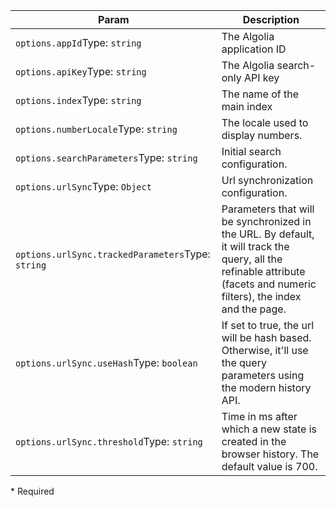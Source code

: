 | Param | Description |
| --- | --- |
| <span class='attr-required'>`options.appId`</span><span class="attr-infos">Type: <code>string</code></span> | The Algolia application ID |
| <span class='attr-required'>`options.apiKey`</span><span class="attr-infos">Type: <code>string</code></span> | The Algolia search-only API key |
| <span class='attr-required'>`options.index`</span><span class="attr-infos">Type: <code>string</code></span> | The name of the main index |
| <span class='attr-optional'>`options.numberLocale`</span><span class="attr-infos">Type: <code>string</code></span> | The locale used to display numbers. |
| <span class='attr-optional'>`options.searchParameters`</span><span class="attr-infos">Type: <code>string</code></span> | Initial search configuration. |
| <span class='attr-optional'>`options.urlSync`</span><span class="attr-infos">Type: <code>Object</code></span> | Url synchronization configuration. |
| <span class='attr-optional'>`options.urlSync.trackedParameters`</span><span class="attr-infos">Type: <code>string</code></span> | Parameters that will be synchronized in the URL. By default, it will track the query, all the refinable attribute (facets and numeric filters), the index and the page. |
| <span class='attr-optional'>`options.urlSync.useHash`</span><span class="attr-infos">Type: <code>boolean</code></span> | If set to true, the url will be hash based. Otherwise, it'll use the query parameters using the modern history API. |
| <span class='attr-optional'>`options.urlSync.threshold`</span><span class="attr-infos">Type: <code>string</code></span> | Time in ms after which a new state is created in the browser history. The default value is 700. |

<p class="attr-legend">* <span>Required</span></p>
